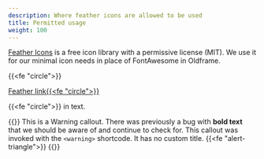 ```yaml
---
description: Where feather icons are allowed to be used 
title: Permitted usage
weight: 100
---
```


[Feather Icons](https://feathericons.com/) is a free icon library with a permissive license (MIT). We use it for our minimal icon needs in place of FontAwesome in Oldframe.

{{<fe "circle">}}

[Feather link{{<fe "circle">}}](#)

{{<fe "circle">}} in text.

{{<warning>}}
This is a Warning callout. There was previously a bug with **bold text** that we should be aware of and continue to check for. This callout was invoked with the `<warning>` shortcode. It has no custom title. {{<fe "alert-triangle">}}
{{</warning>}}